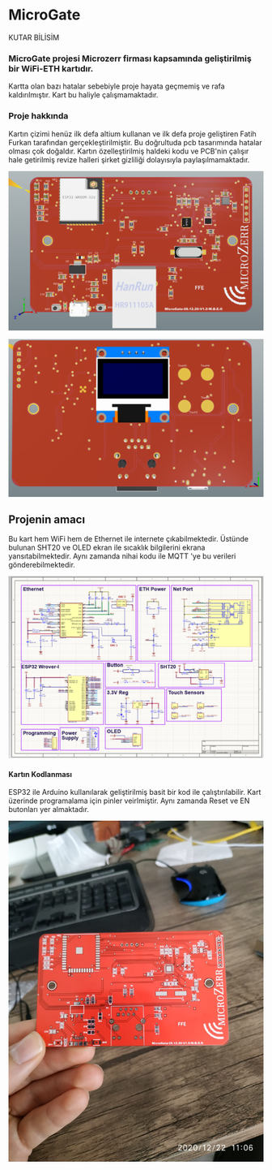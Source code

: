 # MicroGate 
KUTAR BİLİSİM

### MicroGate projesi Microzerr firması kapsamında geliştirilmiş bir WiFi-ETH kartıdır.
Kartta olan bazı hatalar sebebiyle proje hayata geçmemiş ve rafa kaldırılmıştır.
Kart bu haliyle çalışmamaktadır. 

### Proje hakkında
Kartın çizimi henüz ilk defa altium kullanan ve ilk defa proje geliştiren Fatih Furkan tarafından gerçekleştirilmiştir.
Bu doğrultuda pcb tasarımında hatalar olması çok doğaldır.
Kartın özelleştirilmiş haldeki kodu ve PCB'nin çalışır hale getirilmiş revize halleri şirket gizliliği dolayısıyla paylaşılmamaktadır.


[![](https://github.com/fatihfurkanersoy/MicroGate_ETH-ESP32/blob/main/Photo/PCB-ON.PNG)](https://github.com/fatihfurkanersoy/MicroGate_ETH-ESP32/tree/main/MicroGate-Altium "PCB")


[![](https://github.com/fatihfurkanersoy/MicroGate_ETH-ESP32/blob/main/Photo/PCB-ARKA.PNG)](https://github.com/fatihfurkanersoy/MicroGate_ETH-ESP32/tree/main/MicroGate-Altium "PCB")


## Projenin amacı
Bu kart hem WiFi hem de Ethernet ile internete çıkabilmektedir. Üstünde bulunan SHT20 ve OLED ekran ile sıcaklık bilgilerini ekrana yansıtabilmektedir.
Aynı zamanda nihai kodu ile MQTT 'ye bu verileri gönderebilmektedir.


[![](https://github.com/fatihfurkanersoy/MicroGate_ETH-ESP32/blob/main/Photo/SCHEMATIC.PNG)](https://github.com/fatihfurkanersoy/MicroGate_ETH-ESP32/tree/main/MicroGate-Altium "PCB")


#### Kartın Kodlanması
ESP32 ile Arduino kullanılarak geliştirilmiş basit bir kod ile çalıştırılabilir.
Kart üzerinde programalama için pinler veirlmiştir.
Aynı zamanda Reset ve EN butonları yer almaktadır.


[![](https://github.com/fatihfurkanersoy/MicroGate_ETH-ESP32/blob/main/Photo/PCB-URETILMIS.jpeg)](https://github.com/fatihfurkanersoy/MicroGate_ETH-ESP32/tree/main/MicroGate-Altium "PCB")





